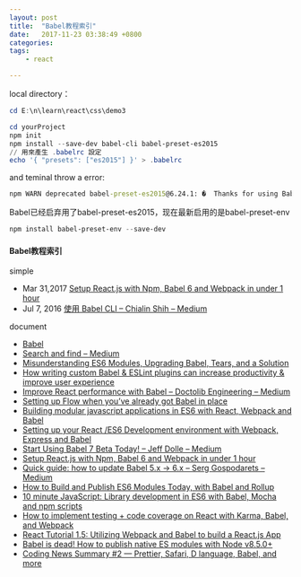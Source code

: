 ```yaml
---
layout: post
title:  "Babel教程索引"
date:   2017-11-23 03:38:49 +0800
categories:  
tags: 
    - react 

---
```


local directory：

```powershell
cd E:\n\learn\react\css\demo3
```


```powershell
cd yourProject
npm init
npm install --save-dev babel-cli babel-preset-es2015
// 用來產生 .babelrc 設定
echo '{ "presets": ["es2015"] }' > .babelrc
```

and teminal throw a error:

```bat
npm WARN deprecated babel-preset-es2015@6.24.1: �  Thanks for using Babel: we recommend using babel-preset-env now: please read babeljs.io/env to update!
```

Babel已经启弃用了babel-preset-es2015，现在最新启用的是babel-preset-env

```powershell
npm install babel-preset-env --save-dev
```



#### Babel教程索引 ####

simple

* Mar 31,2017 [Setup React.js with Npm, Babel 6 and Webpack in under 1 hour](https://medium.com/@fastlane80/setup-react-js-with-npm-babel-6-and-webpack-in-under-1-hour-1a714f973506)
* Jul 7, 2016 [使用 Babel CLI – Chialin Shih – Medium](https://medium.com/@chialin/使用-babel-cli-e18ee5541646)


document

* [Babel](http://babeljs.io/docs/plugins/preset-es2015/)
* [Search and find – Medium](https://medium.com/search?q=Babel%20)
* [Misunderstanding ES6 Modules, Upgrading Babel, Tears, and a Solution](https://blog.kentcdodds.com/misunderstanding-es6-modules-upgrading-babel-tears-and-a-solution-ad2d5ab93ce0)
* [How writing custom Babel & ESLint plugins can increase productivity & improve user experience](https://blog.kentcdodds.com/how-writing-custom-babel-and-eslint-plugins-can-increase-your-productivity-and-improve-user-fd6dd8076e26)
* [Improve React performance with Babel – Doctolib Engineering – Medium](https://medium.com/doctolib-engineering/improve-react-performance-with-babel-16f1becfaa25)
* [Setting up Flow when you’ve already got Babel in place](https://medium.freecodecamp.org/using-flow-with-babel-c04fdca8d14d)
* [Building modular javascript applications in ES6 with React, Webpack and Babel](https://towardsdatascience.com/building-modular-javascript-applications-in-es6-with-react-webpack-and-babel-538189cd485f)
* [Setting up your React /ES6 Development environment with Webpack, Express and Babel](https://blog.hellojs.org/setting-up-your-react-es6-development-environment-with-webpack-express-and-babel-e2a53994ade)
* [Start Using Babel 7 Beta Today! – Jeff Dolle – Medium](https://medium.com/@jdolle/babel-7-beta-instructions-aed5cf17048b)
* [Setup React.js with Npm, Babel 6 and Webpack in under 1 hour](https://medium.com/@fastlane80/setup-react-js-with-npm-babel-6-and-webpack-in-under-1-hour-1a714f973506)
* [Quick guide: how to update Babel 5.x -> 6.x – Serg Gospodarets – Medium](https://medium.com/@malyw/how-to-update-babel-5-x-6-x-d828c230ec53)
* [How to Build and Publish ES6 Modules Today, with Babel and Rollup](https://medium.com/@tarkus/how-to-build-and-publish-es6-modules-today-with-babel-and-rollup-4426d9c7ca71)
* [10 minute JavaScript: Library development in ES6 with Babel, Mocha and npm scripts](https://blog.hellojs.org/10-minute-javascript-library-development-in-es6-with-babel-mocha-and-npm-scripts-9f08b22e69c3)
* [How to implement testing + code coverage on React with Karma, Babel, and Webpack](https://medium.com/@scbarrus/how-to-get-test-coverage-on-react-with-karma-babel-and-webpack-c9273d805063)
* [React Tutorial 1.5: Utilizing Webpack and Babel to build a React.js App](https://tylermcginnis.com/react-js-tutorial-1-5-utilizing-webpack-and-babel-to-build-a-react-js-app/)
* [Babel is dead! How to publish native ES modules with Node v8.5.0+](https://medium.com/@dandv/publishing-native-es-modules-with-node-v8-5-0-730736e0f612)
* [Coding News Summary #2 — Prettier, Safari, D language, Babel, and more](https://edgecoders.com/coding-news-summary-2-prettier-safari-d-language-babel-and-more-bbcea7ce992c)